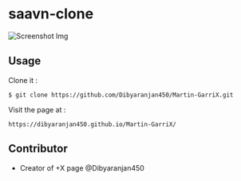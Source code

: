# saavn-clone

![Screenshot Img](./img/screenshot-img.png)

## Usage

Clone it :

```
$ git clone https://github.com/Dibyaranjan450/Martin-GarriX.git
```

Visit the page at : 

```
https://dibyaranjan450.github.io/Martin-GarriX/
```

## Contributor

- Creator of +X page @Dibyaranjan450
